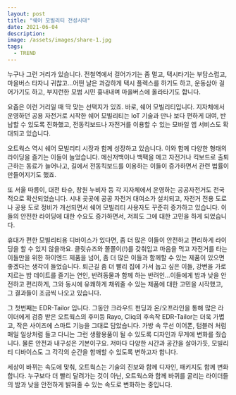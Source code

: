 ```yaml
---
layout: post
title: "쉐어 모빌리티 전성시대"
date: 2021-06-04
description: 
image: /assets/images/share-1.jpg
tags: 
  - TREND
---
```


누구나 그런 거리가 있습니다. 전철역에서 걸어가기는 좀 멀고, 택시타기는 부담스럽고, 마을버스 타자니 귀찮고...어떤 날은 과감하게 택시 플렉스를 하기도 하고, 운동삼아 걸어가기도 하고, 부지런한 모범 시민 흉내내며 마을버스에 올라타기도 합니다. 

요즘은 이런 거리일 때 딱 맞는 선택지가 있죠. 바로, 쉐어 모빌리티입니다. 지자체에서 운영하던 공용 자전거로 시작한 쉐어 모빌리티는 IoT 기술과 만나 보다 편하게 대여, 반납할 수 있도록 진화했고, 전동킥보드나 자전거를 이용할 수 있는 모바일 앱 서비스도 확대되고 있습니다. 

오트웍스 역시 쉐어 모빌리티 시장과 함께 성장하고 있습니다. 이와 함께 다양한 형태의 라이딩을 즐기는 이들이 늘었습니다. 메신저백이나 백팩을 메고 자전거나 킥보드로 출퇴근하는 동료가 늘어나고, 길에서 전동킥보드를 이용하는 이들이 증가하면서 관련 법률이 만들어지기도 했죠. 

또 서울 따릉이, 대전 타슈, 창원 누비자 등 각 지자체에서 운영하는 공공자전거도 전국적으로 확산되었습니다. 시내 곳곳에 공공 자전거 대여소가 설치되고, 자전거 전용 도로나 공용 도로 정비가 개선되면서 쉐어 모빌리티 사용자도 꾸준히 증가하고 있습니다. 이들의 안전한 라이딩에 대한 수요도 증가하면서, 저희도 그에 대한 고민을 하게 되었습니다. 

휴대가 편한 모빌리티용 디바이스가 있다면, 좀 더 많은 이들이 안전하고 편리하게 라이딩을 할 수 있지 않을까요. 클릿슈즈와 쫄쫄이(!)를 갖춰입고 마음을 먹고 자전거를 타는 이들만을 위한 하이엔드 제품을 넘어, 좀 더 많은 이들과 함께할 수 있는 제품이 있으면 좋겠다는 생각이 들었습니다. 퇴근길 좀 더 빨리 집에 가서 눕고 싶은 이들, 강변을 가로지르는 밤 데이트를 즐기는 연인, 반려동물과 함께 하는 반려인...이들에게 밤과 낮을 안전하고 편리하게, 그와 동시에 유쾌하게 채워줄 수 있는 제품에 대한 고민을 시작했고, 그 결과들이 조금씩 나오고 있습니다. 

그 첫번째는 EDR-Tailor 입니다. 그동안 크라우드 펀딩과 온/오프라인을 통해 많은 라이더에게 검증 받은 오트웍스의 후미등 Rayo, Cliq의 후속작 EDR-Tailor는 더욱 가볍고, 작은 사이즈에 스마트 기능을 그대로 담았습니다. 가방 속 무선 이어폰, 텀블러 처럼 매일 일상처럼 들고 다니는 그런 생활용품이 될 수 있도록 디자인과 무게에 변화를 줬습니다. 물론 안전과 내구성은 기본이구요. 저마다 다양한 시간과 공간을 살아가듯, 모빌리티 디바이스도 그 각각의 순간을 함깨할 수 있도록 변하고자 합니다.

세상이 바뀌는 속도에 맞춰, 오트웍스는 기술의 진보와 함께 디자인, 패키지도 함께 변화합니다. 누구보다 더 빨리 달려가는 것이 아닌, 오트웍스와 함께 바퀴를 굴리는 라이더들의 밤과 낮을 안전하게 밝혀줄 수 있는 속도로 변화하는 중입니다.